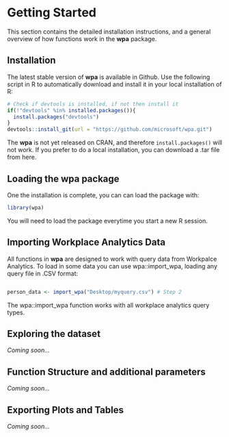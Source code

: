 # Getting Started
This section contains the detailed installation instructions, and a general overview of how functions work in the **wpa** package. 

## Installation

The latest stable version of **wpa** is available in Github. Use the following script in R to automatically download and install it in your local installation of R:

```R
# Check if devtools is installed, if not then install it
if(!"devtools" %in% installed.packages()){
  install.packages("devtools")
}
devtools::install_git(url = "https://github.com/microsoft/wpa.git")

```

The **wpa** is not yet released on CRAN, and therefore `install.packages()` will not work. If you prefer to do a local installation, you can download a .tar file from here. 

## Loading the wpa package
One the installation is complete, you can can load the package with:

```R
library(wpa)
```

You will need to load the package everytime you start a new R session. 


## Importing Workplace Analytics Data
All functions in **wpa** are designed to work with query data from Workpalce Analytics. To load in some data you can use wpa::import_wpa, loading any query file in .CSV format:

```R

person_data <- import_wpa("Desktop/myquery.csv") # Step 2
```

The wpa::import_wpa function works with all workplace analytics query types.

## Exploring the dataset
_Coming soon..._

## Function Structure and additional parameters
_Coming soon..._

## Exporting Plots and Tables
_Coming soon..._
